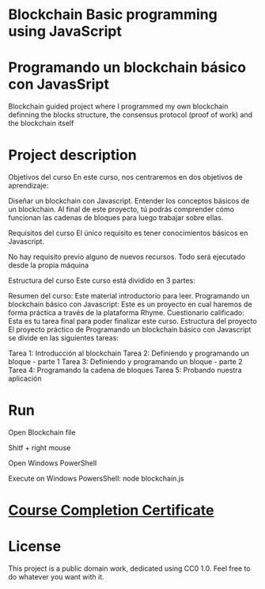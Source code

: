 # Blockchain Basic programming using JavaScript
# Programando un blockchain básico con JavasSript

Blockchain guided project where I programmed my own blockchain definning the blocks structure, the consensus protocol (proof of work) and the blockchain itself


# Project description
Objetivos del curso
En este curso, nos centraremos en dos objetivos de aprendizaje:

Diseñar un blockchain con Javascript.
Entender los conceptos básicos de un blockchain.
Al final de este proyecto, tú podrás comprender cómo funcionan las cadenas de bloques para luego trabajar sobre ellas.

Requisitos del curso
El único requisito es tener conocimientos básicos en Javascript.

No hay requisito previo alguno de nuevos recursos. Todo será ejecutado desde la propia máquina

Estructura del curso
Este curso está dividido en 3 partes:

Resumen del curso: Este material introductorio para leer.
Programando un blockchain básico con Javascript: Este es un proyecto en cual haremos de forma práctica a través de la plataforma Rhyme.
Cuestionario calificado: Esta es tu tarea final para poder finalizar este curso.
Estructura del proyecto
El proyecto práctico de Programando un blockchain básico con Javascript se divide en las siguientes tareas:

Tarea 1: Introducción al blockchain
Tarea 2: Definiendo y programando un bloque - parte 1
Tarea 3: Definiendo y programando un bloque - parte 2
Tarea 4: Programando la cadena de bloques
Tarea 5: Probando nuestra aplicación

# Run
Open Blockchain file

Shitf + right mouse

Open Windows PowerShell

Execute on Windows PowersShell: node blockchain.js

# [Course Completion Certificate](https://www.coursera.org/account/accomplishments/certificate/MYFUMHV87BYH)

# License
This project is a public domain work, dedicated using CC0 1.0. Feel free to do whatever you want with it. 

